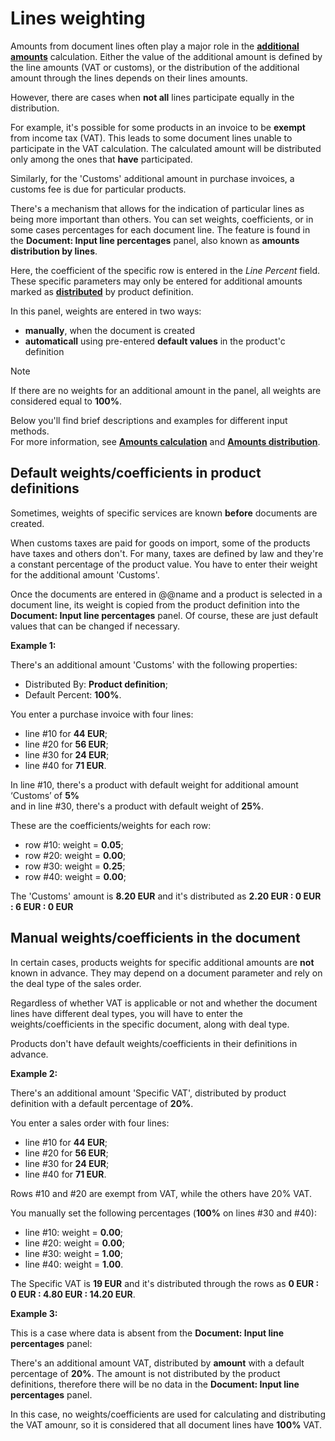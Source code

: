 # Lines weighting

Amounts from document lines often play a major role in the **[additional amounts](../document-amounts/index.md)** calculation. Either the value of the additional amount is defined by the line amounts (VAT or customs), or the distribution of the additional amount through the lines depends on their lines amounts. 

However, there are cases when **not all** lines participate equally in the distribution.

For example, it's possible for some products in an invoice to be **exempt** from income tax (VAT). This leads to some document lines unable to participate in the VAT calculation. The calculated amount will be distributed only among the ones that **have** participated. 

Similarly, for the 'Customs' additional amount in purchase invoices, a customs fee is due for particular products.

There's a mechanism that allows for the indication of particular lines as being more important than others. You can set weights, coefficients, or in some cases percentages for each document line. The feature is found in the **Document: Input line percentages** panel, also known as **amounts distribution by lines**. 

Here, the coefficient of the specific row is entered in the *Line Percent* field. These specific parameters may only be entered for additional amounts marked as **[distributed](amounts-distribution/index.md)** by product definition.

In this panel, weights are entered in two ways:

- **manually**, when the document is created
- **automaticall** using pre-entered **default values** in the product'с definition

> [!NOTE] 
> 
> If there are no weights for an additional amount in the panel, all weights are considered equal to **100%**.

Below you'll find brief descriptions and examples for different input methods. <br> For more information, see **[Amounts calculation](amounts-calculation/index.md)** and **[Amounts distribution](amounts-distribution/index.md)**.

## Default weights/coefficients in product definitions

Sometimes, weights of specific services are known **before** documents are created. 

When customs taxes are paid for goods on import, some of the products have taxes and others don't. For many, taxes are defined by law and they're a constant percentage of the product value. You have to enter their weight for the additional amount 'Customs'. 

Once the documents are entered in @@name and a product is selected in a document line, its weight is copied from the product definition into the **Document: Input line percentages** panel. Of course, these are just default values that can be changed if necessary.

**Example 1:**

There's an additional amount 'Customs' with the following properties:

- Distributed By: **Product definition**;
- Default Percent: **100%**.

You enter a purchase invoice with four lines: 

- line #10 for **44 EUR**;
- line #20 for **56 EUR**;
- line #30 for **24 EUR**; 
- line #40 for **71 EUR**. 

In line #10, there's a product with default weight for additional amount ‘Customs’ of **5%** <br> and in line #30, there's a product with default weight of **25%**. 

These are the coefficients/weights for each row:

- row #10: weight = **0.05**;
- row #20: weight = **0.00**;
- row #30: weight = **0.25**;
- row #40: weight = **0.00**;

The 'Customs' amount is **8.20 EUR** and it's distributed as **2.20 EUR : 0 EUR : 6 EUR : 0 EUR** 

## Manual weights/coefficients in the document

In certain cases, products weights for specific additional amounts are **not** known in advance. They may depend on a document parameter and rely on the deal type of the sales order. 

Regardless of whether VAT is applicable or not and whether the document lines have different deal types, you will have to enter the weights/coefficients in the specific document, along with deal type. 

Products don't have default weights/coefficients in their definitions in advance.

**Example 2:**

There's an additional amount 'Specific VAT', distributed by product definition with a default percentage of **20%**. 

You enter a sales order with four lines:

- line #10 for **44 EUR**;
- line #20 for **56 EUR**; 
- line #30 for **24 EUR**;
- line #40 for **71 EUR**. 

Rows #10 and #20 are exempt from VAT, while the others have 20% VAT. 

You manually set the following percentages (**100%** on lines #30 and #40):

- line #10: weight = **0.00**;
- line #20: weight = **0.00**;
- line #30: weight = **1.00**;
- line #40: weight = **1.00**.

The Specific VAT is **19 EUR** and it's distributed through the rows as **0 EUR : 0 EUR : 4.80 EUR : 14.20 EUR**.

**Example 3:**

This is a case where data is absent from the **Document: Input line percentages** panel:

There's an additional amount VAT, distributed by **amount** with a default percentage of **20%**. The amount is not distributed by the product definitions, therefore there will be no data in the **Document: Input line percentages** panel.

In this case, no weights/coefficients are used for calculating and distributing the VAT amounr, so it is considered that all document lines have **100%** VAT.
